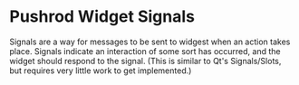 # Pushrod Widget Signals

Signals are a way for messages to be sent to widgest when an action takes place.  Signals indicate an interaction
of some sort has occurred, and the widget should respond to the signal.  (This is similar to Qt's Signals/Slots,
but requires very little work to get implemented.)

